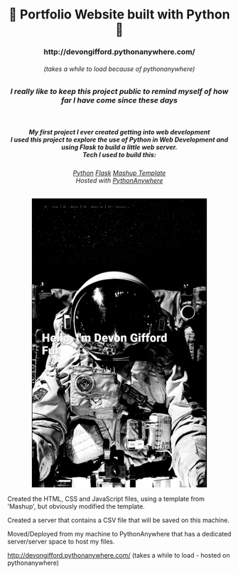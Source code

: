 <!-- Introduction Text -->
<div align="center">
    <h1>👋 Portfolio Website built with Python 👋 </h1>
    <h3> http://devongifford.pythonanywhere.com/ </h3>
    <h6> (takes a while to load because of pythonanywhere) </h6>
    <h3> <em> I really like to keep this project public to remind myself of how far I have come since these days </em> </h3>
    <br>
    <h5>
        My first project I ever created getting into web development <br>I used this project to explore the use of Python in Web Development and using Flask to build a little web server.
        <br>
        Tech I used to build this:
        <h6>
                <a href="https://www.python.org/">Python</a> 
                <a href="https://flask.palletsprojects.com/">Flask</a> 
                <a href="http://mashup-template.com/">Mashup Template </a>
                <br>
            Hosted with <a href="https://www.pythonanywhere.com/">PythonAnywhere</a> <br>
        </h6>
    </h5>
</div>


<p align='center'>
    <img src="z-ReadMe-media\FrontPage.png" alt="Demo" title="DemoImage" height="650">
</p>

Created the HTML, CSS and JavaScript files, using a template from 'Mashup', but obviously modified the template.

Created a server that contains a CSV file that will be saved on this machine.

Moved/Deployed from my machine to PythonAnywhere that has a dedicated server/server space to host my files.



http://devongifford.pythonanywhere.com/
(takes a while to load - hosted on pythonanywhere)